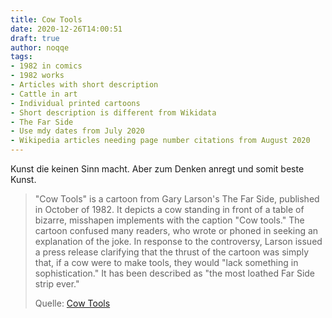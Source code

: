 ```yaml
---
title: Cow Tools
date: 2020-12-26T14:00:51
draft: true
author: noqqe
tags:
- 1982 in comics
- 1982 works
- Articles with short description
- Cattle in art
- Individual printed cartoons
- Short description is different from Wikidata
- The Far Side
- Use mdy dates from July 2020
- Wikipedia articles needing page number citations from August 2020
---
```


Kunst die keinen Sinn macht. Aber zum Denken anregt und somit beste Kunst.

> "Cow Tools" is a cartoon from Gary Larson's The Far Side, published in October
> of 1982. It depicts a cow standing in front of a table of bizarre, misshapen
> implements with the caption "Cow tools." The cartoon confused many readers,
> who wrote or phoned in seeking an explanation of the joke. In response to the
> controversy, Larson issued a press release clarifying that the thrust of the
> cartoon was simply that, if a cow were to make tools, they would "lack
> something in sophistication." It has been described as "the most loathed Far
> Side strip ever."
>
> Quelle: [Cow Tools](https://en.wikipedia.org/wiki/Cow_Tools)
